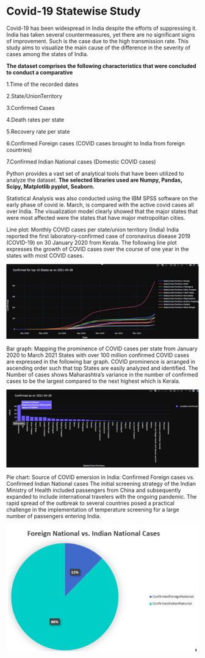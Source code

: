 # Covid-19 Statewise Study
Covid-19 has been widespread in India despite the efforts of suppressing it. India has taken several countermeasures, yet there are no significant signs of improvement. Such is the case due to the high transmission rate. This study aims to visualize the main cause of the difference in the severity of cases among the states of India. 

**The dataset comprises the following characteristics that were concluded to conduct a comparative**

1.Time of the recorded dates

2.State/UnionTerritory

3.Confirmed Cases

4.Death rates per state

5.Recovery rate per state

6.Confirmed Foreign cases (COVID cases brought to India from foreign countries)

7.Confirmed Indian National cases (Domestic COVID cases)

Python provides a vast set of analytical tools that have been utilized to analyze the dataset.
**The selected libraries used are Numpy, Pandas, Scipy, Matplotlib pyplot, Seaborn.**

Statistical Analysis was also conducted using the IBM SPSS software on the early phase of covid ie. March, is compared with the active covid cases all over India. The visualization model clearly showed that the major states that were most affected were the states that have major metropolitan cities.

Line plot: Monthly COVID cases per state/union territory (India)
India reported the first laboratory-confirmed case of coronavirus disease 2019 (COVID-19) on 30 January 2020 from Kerala. The following line plot expresses the growth of COVID cases over the course of one year in the states with most COVID cases. 

![](line.png)

Bar graph: Mapping the prominence of COVID cases per state from January 2020 to March 2021
States with over 100 million confirmed COVID cases are expressed in the following bar graph. COVID prominence is arranged in ascending order such that top States are easily analyzed and identified.​ The Number of cases shows Maharashtra’s variance in the number of confirmed cases to be the largest compared to the next highest which is Kerala.

![](bar.png)

Pie chart: Source of COVID emersion in India: Confirmed Foreign cases vs. Confirmed Indian National cases
The initial screening strategy of the Indian Ministry of Health included passengers from China and subsequently expanded to include international travelers with the ongoing pandemic. The rapid spread of the outbreak to several countries posed a practical challenge in the implementation of temperature screening for a large number of passengers entering India.

![](pie.png)


